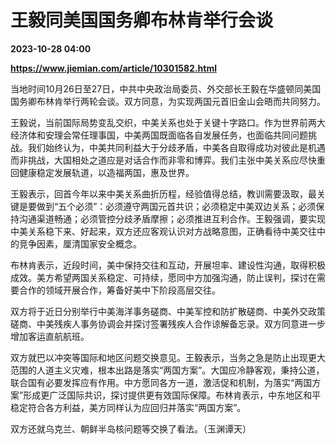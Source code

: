 # 王毅同美国国务卿布林肯举行会谈

**2023-10-28 04:00**

**https://www.jiemian.com/article/10301582.html**

当地时间10月26日至27日，中共中央政治局委员、外交部长王毅在华盛顿同美国国务卿布林肯举行两轮会谈。双方同意，为实现两国元首旧金山会晤而共同努力。

王毅说，当前国际局势变乱交织，中美关系也处于关键十字路口。作为世界前两大经济体和安理会常任理事国，中美两国既面临各自发展任务，也面临共同问题挑战。我们始终认为，中美共同利益大于分歧矛盾，中美各自取得成功对彼此是机遇而非挑战，大国相处之道应是对话合作而非零和博弈。我们主张中美关系应尽快重回健康稳定发展轨道，以造福两国，惠及世界。

王毅表示，回首今年以来中美关系曲折历程，经验值得总结，教训需要汲取，最关键是要做到“五个必须”：必须遵守两国元首共识；必须稳定中美双边关系；必须保持沟通渠道畅通；必须管控分歧矛盾摩擦；必须推进互利合作。王毅强调，要实现中美关系稳下来、好起来，双方还应客观认识对方战略意图，正确看待中美交往中的竞争因素，厘清国家安全概念。

布林肯表示，近段时间，美中保持交往和互动，开展坦率、建设性沟通，取得积极成效。美方希望两国关系稳定、可持续，愿同中方加强沟通，防止误判，探讨在需要合作的领域开展合作，筹备好美中下阶段高层交往。

双方将于近日分别举行中美海洋事务磋商、中美军控和防扩散磋商、中美外交政策磋商、中美残疾人事务协调会并探讨签署残疾人合作谅解备忘录。双方同意进一步增加客运直航航班。

双方就巴以冲突等国际和地区问题交换意见。王毅表示，当务之急是防止出现更大范围的人道主义灾难，根本出路是落实“两国方案”。大国应冷静客观，秉持公道，联合国有必要发挥应有作用。中方愿同各方一道，激活促和机制，为落实“两国方案”形成更广泛国际共识，探讨提供更有效国际保障。布林肯表示，中东地区和平稳定符合各方利益，美方同样认为应回归并落实“两国方案”。

双方还就乌克兰、朝鲜半岛核问题等交换了看法。（玉渊谭天）
